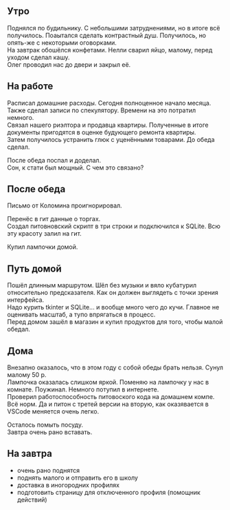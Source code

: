 ## Утро
Поднялся по будильнику. С небольшими затруднениями, но в итоге всё получилось. Поаытался сделать контрастный душ. Получилось, но опять-же с некоторыми оговорками.  
На завтрак обошёлся конфетами. Нелли сварил яйцо, малому, перед уходом сделал кашу.  
Олег проводил нас до двери и закрыл её.
## На работе
Расписал домашние расходы. Сегодня полноценное начало месяца. Также сделал записи по спекулятору. Времени на это потратил немного.  
Связал нашего риэлтора и продавца квартиры. Полученные в итоге документы пригодятся в оценке будующего ремонта квартиры.  
Затем получилось устранить глюк с уценёнными товарами. До обеда сделал.

После обеда поспал и доделал.  
Сон, к стати был мощный. С чем это связано?
## Поcле обеда
Письмо от Коломина проигнорировал.

Перенёс в гит данные о торгах.  
Создал питовновский скрипт в три строки и подключился к SQLite. Всю эту красоту залил на гит.

Купил лампочки домой.
## Путь домой
Пошёл длинным маршрутом. Шёл без музыки и вяло кубатурил относительно предсказателя. Как он должен выглядеть с точки зрения интерфейса.  
Надо курить tkinter и SQLite... и вообще много чего до кучи. Главное не оценивать масштаб, а тупо впрягаться в процесс.  
Перед домом зашёл в магазин и купил продуктов для того, чтобы малой обедал.
## Дома
Внезапно оказалось, что в этом году с собой обеды брать нельзя. Сунул малому 50 р.  
Лампочка оказалась слишком яркой. Поменяю на лампочку у нас в комнате.
Поужинал. Немного потупил в интернете.  
Проверил работоспособность питовоского кода на домашнем компе. Всё норм. Да и питон с третей версии на вторую, как оказявается в VSCode меняется очень легко.

Осталось помыть посуду.  
Завтра очень рано вставать.
## На завтра
- очень рано поднятся
- поднять малого и отправить его в школу
- доставка в иногородних профилях
- подготовить страницу для отключенного профиля (помощник действий)